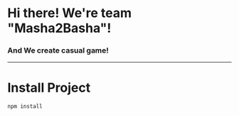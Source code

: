# Hi there! We're team "Masha2Basha"!

### And We create casual game!
---
# Install Project

```npm install```